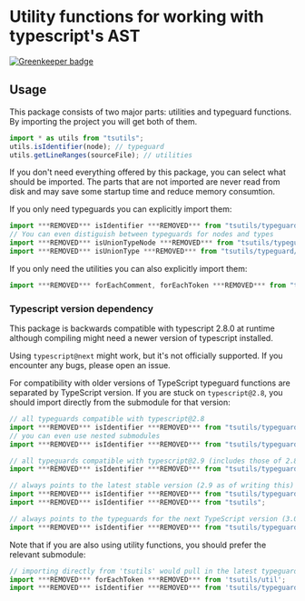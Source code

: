 # Utility functions for working with typescript's AST

[![Greenkeeper badge](https://badges.greenkeeper.io/ajafff/tsutils.svg)](https://greenkeeper.io/)

## Usage

This package consists of two major parts: utilities and typeguard functions.
By importing the project you will get both of them.
```js
import * as utils from "tsutils";
utils.isIdentifier(node); // typeguard
utils.getLineRanges(sourceFile); // utilities
```

If you don't need everything offered by this package, you can select what should be imported. The parts that are not imported are never read from disk and may save some startup time and reduce memory consumtion.

If you only need typeguards you can explicitly import them:
```js
import ***REMOVED*** isIdentifier ***REMOVED*** from "tsutils/typeguard";
// You can even distiguish between typeguards for nodes and types
import ***REMOVED*** isUnionTypeNode ***REMOVED*** from "tsutils/typeguard/node";
import ***REMOVED*** isUnionType ***REMOVED*** from "tsutils/typeguard/type";
```

If you only need the utilities you can also explicitly import them:
```js
import ***REMOVED*** forEachComment, forEachToken ***REMOVED*** from "tsutils/util";
```

### Typescript version dependency

This package is backwards compatible with typescript 2.8.0 at runtime although compiling might need a newer version of typescript installed.

Using `typescript@next` might work, but it's not officially supported. If you encounter any bugs, please open an issue.

For compatibility with older versions of TypeScript typeguard functions are separated by TypeScript version. If you are stuck on `typescript@2.8`, you should import directly from the submodule for that version:

```js
// all typeguards compatible with typescript@2.8
import ***REMOVED*** isIdentifier ***REMOVED*** from "tsutils/typeguard/2.8";
// you can even use nested submodules
import ***REMOVED*** isIdentifier ***REMOVED*** from "tsutils/typeguard/2.8/node";

// all typeguards compatible with typescript@2.9 (includes those of 2.8)
import ***REMOVED*** isIdentifier ***REMOVED*** from "tsutils/typeguard/2.9";

// always points to the latest stable version (2.9 as of writing this)
import ***REMOVED*** isIdentifier ***REMOVED*** from "tsutils/typeguard";
import ***REMOVED*** isIdentifier ***REMOVED*** from "tsutils";

// always points to the typeguards for the next TypeScript version (3.0 as of writing this)
import ***REMOVED*** isIdentifier ***REMOVED*** from "tsutils/typeguard/next";
```

Note that if you are also using utility functions, you should prefer the relevant submodule:

```js
// importing directly from 'tsutils' would pull in the latest typeguards
import ***REMOVED*** forEachToken ***REMOVED*** from 'tsutils/util';
import ***REMOVED*** isIdentifier ***REMOVED*** from 'tsutils/typeguard/2.8';
```
